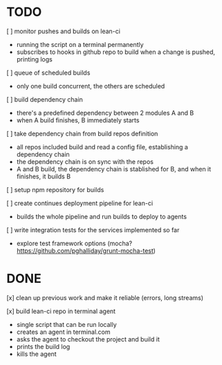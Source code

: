 TODO
====
[ ] monitor pushes and builds on lean-ci
 * running the script on a terminal permanently
 * subscribes to hooks in github repo to build when a change is pushed, printing logs

[ ] queue of scheduled builds
 * only one build concurrent, the others are scheduled
 
[ ] build dependency chain
 * there's a predefined dependency between 2 modules A and B
 * when A build finishes, B immediately starts
 
[ ] take dependency chain from build repos definition
 * all repos included build and read a config file, establishing a dependency chain
 * the dependency chain is on sync with the repos
 * A and B build, the dependency chain is stablished for B, and when it finishes, it builds B

[ ] setup npm repository for builds

[ ] create continues deployment pipeline for lean-ci 
 * builds the whole pipeline and run builds to deploy to agents

[ ] write integration tests for the services implemented so far
 * explore test framework options (mocha? https://github.com/pghalliday/grunt-mocha-test)
 
 
DONE
====
[x] clean up previous work and make it reliable (errors, long streams)

[x] build lean-ci repo in terminal agent
 * single script that can be run locally
 * creates an agent in terminal.com
 * asks the agent to checkout the project and build it
 * prints the build log
 * kills the agent
